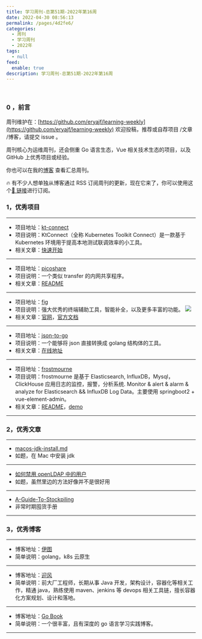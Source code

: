 ```yaml
---
title: 学习周刊-总第51期-2022年第16周
date: 2022-04-30 08:56:13
permalink: /pages/4d2fe6/
categories:
  - 周刊
  - 学习周刊
  - 2022年
tags:
  - null
feed:
  enable: true
description: 学习周刊-总第51期-2022年第16周
---
```


<br><ArticleTopAd></ArticleTopAd>

### 0 ，前言

周刊维护在：[https://github.com/eryajf/learning-weekly](https://github.com/eryajf/learning-weekly) 欢迎投稿，推荐或自荐项目 /文章 /博客，请提交 issue 。

周刊核心为运维周刊，还会侧重 Go 语言生态，Vue 相关技术生态的项目，以及 GitHub 上优秀项目或经验。

你也可以在我的[博客](https://wiki.eryajf.net/learning-weekly/) 查看汇总周刊。

🔥 有不少人想单独从博客通过 RSS 订阅周刊的更新，现在它来了，你可以使用这个[🔗 链接](https://wiki.eryajf.net/learning-weekly.xml)进行订阅。

### 1，优秀项目

---

- 项目地址：[kt-connect](https://github.com/alibaba/kt-connect)
- 项目说明：KtConnect（全称 Kubernetes Toolkit Connect）是一款基于 Kubernetes 环境用于提高本地测试联调效率的小工具。
- 相关文章：[快速开始](https://github.com/alibaba/kt-connect/blob/master/docs/zh-cn/guide/quickstart.md)

---

- 项目地址：[picoshare](https://github.com/mtlynch/picoshare)
- 项目说明：一个类似 transfer 的内网共享程序。
- 相关文章：[README](https://github.com/mtlynch/picoshare#readme)

---

- 项目地址：[fig](https://fig.io/)
- 项目说明：强大优秀的终端辅助工具，智能补全，以及更多丰富的功能。
  ![](http://t.eryajf.net/imgs/2022/04/1262451aacf13a00.gif)
- 相关文章：[官网](https://fig.io/)，[官方文档](https://fig.io/docs/getting-started)

---

- 项目地址：[json-to-go](https://github.com/mholt/json-to-go)
- 项目说明：一个能够将 json 直接转换成 golang 结构体的工具。
- 相关文章：[在线地址](http://public.eryajf.net/json2go/)

---

- 项目地址：[frostmourne](https://github.com/AutohomeCorp/frostmourne)
- 项目说明：frostmourne 是基于 Elasticsearch, InfluxDB，Mysql，ClickHouse 应用日志的监控，报警，分析系统. Monitor & alert & alarm & analyze for Elasticsearch && InfluxDB Log Data。主要使用 springboot2 + vue-element-admin。
- 相关文章：[README](https://github.com/AutohomeCorp/frostmourne#readme)，[demo](https://frostmourne-demo.github.io/dashboard.view)

---

### 2，优秀文章

---

- [macos-jdk-install.md](https://gist.github.com/tinkerware/8d92524d78f958f3d821b127393a96a1)
- 如题，在 Mac 中安装 jdk

---

- [如何禁用 openLDAP 中的用户](https://openldap-technical.openldap.narkive.com/xA3NK3kT/enable-disable-user-account-in-openldap)
- 如题，虽然里边的方法好像并不是很好用

---

- [A-Guide-To-Stockpiling](https://github.com/toutiaoio/A-Guide-To-Stockpiling)
- 非常时期囤货手册

---

### 3，优秀博客

---

- 博客地址：[伊图](http://kuring.me/)
- 简单说明：golang，k8s 云原生

---

- 博客地址：[迎风](http://www.cuiyingfeng.com/)
- 简单说明：前大厂工程师，长期从事 Java 开发，架构设计，容器化等相关工作，精通 java，熟练使用 maven、jenkins 等 devops 相关工具链，擅长容器化方案规划、设计和落地。

---

- 博客地址：[Go Book](https://gofuncchan.gitee.io/books/1-Go-Basics/00-Go%E5%9F%BA%E7%A1%80%E7%B3%BB%E5%88%97%E6%A6%82%E8%BF%B0/)
- 简单说明：一个很丰富，且有深度的 go 语言学习实践博客。

---


<br><ArticleTopAd></ArticleTopAd>
